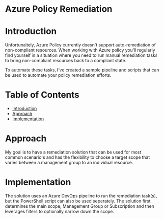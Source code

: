 ﻿# Azure Policy Remediation

# Introduction

Unfortunaltely, Azure Policy currently doesn't support auto-remediation of non-compliant resources. When working with Azure policy you'll regularly find yourself in a situation where you need to run manual remediation tasks to bring non-compliant resources back to a compliant state. 

To automate these tasks, I've created a sample pipeline and scripts that can be used to automate your policy remediation efforts.
<br>

# Table of Contents

- [Introduction](#introduction)
- [Approach](#approach)
- [Implementation](#implementation)


# Approach

My goal is to have a remediation solution that can be used for most common scenario's and has the flexibility to choose a target scope that varies between a management group to an individual resource.

# Implementation

The solution uses an Azure DevOps pipeline to run the remediation task(s), but the PowerShell script can also be used seperately. The solution first determines the main scope, Management Group or Subscription and then leverages filters to optionally narrow down the scope.


